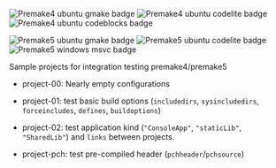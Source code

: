 ![Premake4 ubuntu gmake badge](https://github.com/Jarod42/premake-sample-projects/workflows/premake4-ubuntu-gmake/badge.svg)
![Premake4 ubuntu codelite badge](https://github.com/Jarod42/premake-sample-projects/workflows/premake4-ubuntu-codelite/badge.svg)
![Premake4 ubuntu codeblocks badge](https://github.com/Jarod42/premake-sample-projects/workflows/premake4-ubuntu-codeblocks/badge.svg)

![Premake5 ubuntu gmake badge](https://github.com/Jarod42/premake-sample-projects/workflows/premake5-ubuntu-gmake/badge.svg)
![Premake5 ubuntu codelite badge](https://github.com/Jarod42/premake-sample-projects/workflows/premake5-ubuntu-codelite/badge.svg)
![Premake5 windows msvc badge](https://github.com/Jarod42/premake-sample-projects/workflows/premake5-windows-msvc/badge.svg)

Sample projects for integration testing premake4/premake5

- project-00:
Nearly empty configurations

- project-01:
test basic build options (`includedirs`, `sysincludedirs`, `forceincludes`, `defines`, `buildoptions`)

- project-02:
test application kind (`"ConsoleApp"`, `"staticLib"`, `"SharedLib"`) and `links` between projects.

- project-pch:
test pre-compiled header (`pchheader`/`pchsource`)
